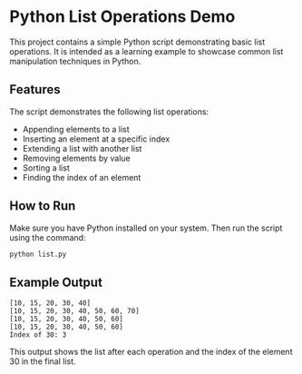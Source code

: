 # Python List Operations Demo

This project contains a simple Python script demonstrating basic list operations. It is intended as a learning example to showcase common list manipulation techniques in Python.

## Features

The script demonstrates the following list operations:
- Appending elements to a list
- Inserting an element at a specific index
- Extending a list with another list
- Removing elements by value
- Sorting a list
- Finding the index of an element

## How to Run

Make sure you have Python installed on your system. Then run the script using the command:

```bash
python list.py
```

## Example Output

```
[10, 15, 20, 30, 40]
[10, 15, 20, 30, 40, 50, 60, 70]
[10, 15, 20, 30, 40, 50, 60]
[10, 15, 20, 30, 40, 50, 60]
Index of 30: 3
```

This output shows the list after each operation and the index of the element 30 in the final list.
